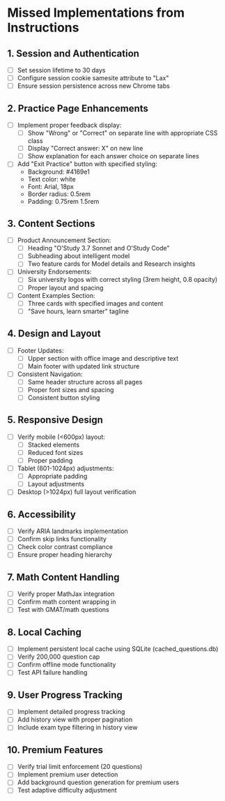 # Missed Implementations from Instructions

## 1. Session and Authentication
- [ ] Set session lifetime to 30 days
- [ ] Configure session cookie samesite attribute to "Lax"
- [ ] Ensure session persistence across new Chrome tabs

## 2. Practice Page Enhancements
- [ ] Implement proper feedback display:
  - [ ] Show "Wrong" or "Correct" on separate line with appropriate CSS class
  - [ ] Display "Correct answer: X" on new line
  - [ ] Show explanation for each answer choice on separate lines
- [ ] Add "Exit Practice" button with specified styling:
  - Background: #4169e1
  - Text color: white
  - Font: Arial, 18px
  - Border radius: 0.5rem
  - Padding: 0.75rem 1.5rem

## 3. Content Sections
- [ ] Product Announcement Section:
  - [ ] Heading "O'Study 3.7 Sonnet and O'Study Code"
  - [ ] Subheading about intelligent model
  - [ ] Two feature cards for Model details and Research insights
- [ ] University Endorsements:
  - [ ] Six university logos with correct styling (3rem height, 0.8 opacity)
  - [ ] Proper layout and spacing
- [ ] Content Examples Section:
  - [ ] Three cards with specified images and content
  - [ ] "Save hours, learn smarter" tagline

## 4. Design and Layout
- [ ] Footer Updates:
  - [ ] Upper section with office image and descriptive text
  - [ ] Main footer with updated link structure
- [ ] Consistent Navigation:
  - [ ] Same header structure across all pages
  - [ ] Proper font sizes and spacing
  - [ ] Consistent button styling

## 5. Responsive Design
- [ ] Verify mobile (<600px) layout:
  - [ ] Stacked elements
  - [ ] Reduced font sizes
  - [ ] Proper padding
- [ ] Tablet (601-1024px) adjustments:
  - [ ] Appropriate padding
  - [ ] Layout adjustments
- [ ] Desktop (>1024px) full layout verification

## 6. Accessibility
- [ ] Verify ARIA landmarks implementation
- [ ] Confirm skip links functionality
- [ ] Check color contrast compliance
- [ ] Ensure proper heading hierarchy

## 7. Math Content Handling
- [ ] Verify proper MathJax integration
- [ ] Confirm math content wrapping in <span class="math">
- [ ] Test with GMAT/math questions

## 8. Local Caching
- [ ] Implement persistent local cache using SQLite (cached_questions.db)
- [ ] Verify 200,000 question cap
- [ ] Confirm offline mode functionality
- [ ] Test API failure handling

## 9. User Progress Tracking
- [ ] Implement detailed progress tracking
- [ ] Add history view with proper pagination
- [ ] Include exam type filtering in history view

## 10. Premium Features
- [ ] Verify trial limit enforcement (20 questions)
- [ ] Implement premium user detection
- [ ] Add background question generation for premium users
- [ ] Test adaptive difficulty adjustment
